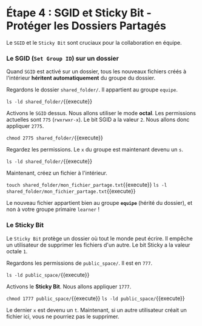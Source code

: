 # Étape 4 : SGID et Sticky Bit - Protéger les Dossiers Partagés

Le `SGID` et le `Sticky Bit` sont cruciaux pour la collaboration en équipe.

### Le SGID (`Set Group ID`) sur un dossier

Quand `SGID` est activé sur un dossier, tous les nouveaux fichiers créés à l'intérieur **héritent automatiquement** du groupe du dossier.

Regardons le dossier `shared_folder/`. Il appartient au groupe `equipe`.

`ls -ld shared_folder/`{{execute}}

Activons le `SGID` dessus. Nous allons utiliser le mode **octal**. Les permissions actuelles sont `775` (`rwxrwxr-x`). Le bit SGID a la valeur `2`. Nous allons donc appliquer `2775`.

`chmod 2775 shared_folder/`{{execute}}

Regardez les permissions. Le `x` du groupe est maintenant devenu un `s`.

`ls -ld shared_folder/`{{execute}}

Maintenant, créez un fichier à l'intérieur.

`touch shared_folder/mon_fichier_partage.txt`{{execute}}
`ls -l shared_folder/mon_fichier_partage.txt`{{execute}}

Le nouveau fichier appartient bien au groupe **`equipe`** (hérité du dossier), et non à votre groupe primaire `learner` !

### Le Sticky Bit

Le `Sticky Bit` protège un dossier où tout le monde peut écrire. Il empêche un utilisateur de supprimer les fichiers d'un autre. Le bit Sticky a la valeur octale `1`.

Regardons les permissions de `public_space/`. Il est en `777`.

`ls -ld public_space/`{{execute}}

Activons le **Sticky Bit**. Nous allons appliquer `1777`.

`chmod 1777 public_space/`{{execute}}
`ls -ld public_space/`{{execute}}

Le dernier `x` est devenu un `t`. Maintenant, si un autre utilisateur créait un fichier ici, vous ne pourriez pas le supprimer.
